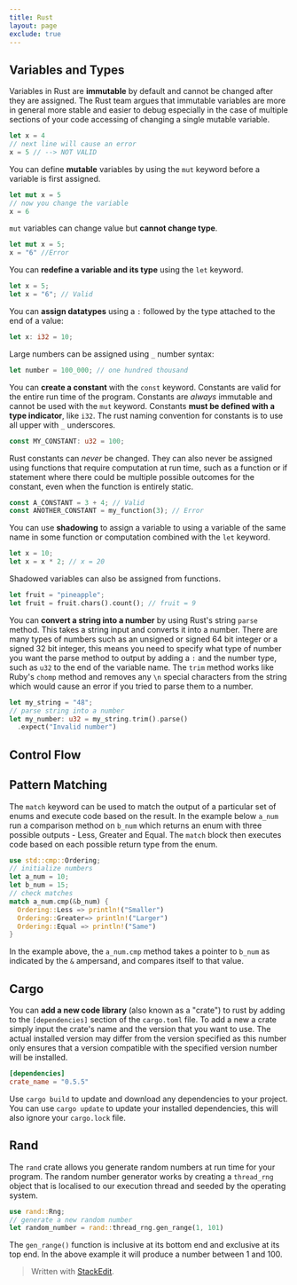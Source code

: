 ```yaml
---
title: Rust
layout: page
exclude: true
---
```

## Variables and Types
Variables in Rust are **immutable** by default and cannot be changed after they are assigned. The Rust team argues that immutable variables are more in general more stable and easier to debug especially in the case of multiple sections of your code accessing of changing a single mutable variable.
```rust
let x = 4
// next line will cause an error
x = 5 // --> NOT VALID
```
You can define **mutable** variables by using the `mut` keyword before a variable is first assigned.
```rust
let mut x = 5
// now you change the variable
x = 6
```
`mut` variables can change value but **cannot change type**.
```rust
let mut x = 5;
x = "6" //Error
```
You can **redefine a variable and its type** using the `let` keyword.
```rust
let x = 5;
let x = "6"; // Valid
```
You can **assign datatypes** using a `:` followed by the type attached to the end of a value:
```rust
let x: i32 = 10;
```
Large numbers can be assigned using `_` number syntax:
```rust
let number = 100_000; // one hundred thousand
```
You can **create a constant** with the `const` keyword. Constants are valid for the entire run time of the program. Constants are *always* immutable and cannot be used with the `mut` keyword. Constants **must be defined with a type indicator**, like `i32`. The rust naming convention for constants is to use all upper with `_` underscores.
```rust
const MY_CONSTANT: u32 = 100;
```
Rust constants can *never* be changed. They can also never be assigned using functions that require computation at run time, such as a function or if statement where there could be multiple possible outcomes for the constant, even when the function is entirely static.
```rust
const A_CONSTANT = 3 + 4; // Valid
const ANOTHER_CONSTANT = my_function(3); // Error
```
You can use **shadowing** to assign a variable to using a variable of the same name in some function or computation combined with the `let` keyword.
```rust
let x = 10;
let x = x * 2; // x = 20
```
Shadowed variables can also be assigned from functions.
```rust
let fruit = "pineapple";
let fruit = fruit.chars().count(); // fruit = 9
```

You can **convert a string into a number** by using Rust's string `parse` method. This takes a string input and converts it into a number. There are many types of numbers such as an unsigned or signed 64 bit integer or a signed 32 bit integer, this means you need to specify what type of number you want the parse method to output by adding a `:` and the number type, such as `u32` to the end of the variable name. The `trim` method works like Ruby's `chomp` method and removes any `\n` special characters from the string which would cause an error if you tried to parse them to a number.
```rust
let my_string = "48";
// parse string into a number
let my_number: u32 = my_string.trim().parse()
  .expect("Invalid number")
```
## Control Flow
## Pattern Matching
The `match` keyword can be used to match the output of a particular set of enums and execute code based on the result. In the example below `a_num` run a comparison method on `b_num` which returns an enum with three possible outputs - Less, Greater and Equal. The `match` block then executes code based on each possible return type from the enum.
```rust
use std::cmp::Ordering;
// initialize numbers
let a_num = 10;
let b_num = 15;
// check matches
match a_num.cmp(&b_num) {
  Ordering::Less => println!("Smaller")
  Ordering::Greater=> println!("Larger")
  Ordering::Equal => println!("Same")
}
```
In the example above, the `a_num.cmp` method takes a pointer to `b_num` as indicated by the `&` ampersand, and compares itself to that value.
## Cargo
You can **add a new code library** (also known as a "crate") to rust by adding to the `[dependencies]` section of the `cargo.toml` file. To add a new a crate simply input the crate's name and the version that you want to use. The actual installed version may differ from the version specified as this number only ensures that a version compatible with the specified version number will be installed.
```toml
[dependencies]
crate_name = "0.5.5"
```
Use `cargo build` to update and download any dependencies to your project. You can use `cargo update` to update your installed dependencies, this will also ignore your `cargo.lock` file.

## Rand
The `rand` crate allows you generate random numbers at run time for your program. The random number generator works by creating a `thread_rng` object that is localised to our execution thread and seeded by the operating system.
```rust
use rand::Rng;
// generate a new random number
let random_number = rand::thread_rng.gen_range(1, 101)
```
The `gen_range()` function is inclusive at its bottom end and exclusive at its top end. In the above example it will produce a number between 1 and 100.
> Written with [StackEdit](https://stackedit.io/).
<!--stackedit_data:
eyJoaXN0b3J5IjpbMTg2MTc4NzgxNywtMTYzODIzMjY3NywyMD
M4ODQ0ODY5LDYxNzIyMDM0NywtODU4MDg4MjQzLC0xNjA4ODI1
MjYzXX0=
-->